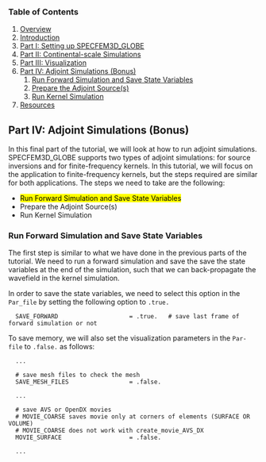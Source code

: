 ### Table of Contents
1. [Overview](/index.md)
2. [Introduction](/intro_specfem.md)
3. [Part I: Setting up SPECFEM3D_GLOBE](/setup_specfem3d.md)
4. [Part II: Continental-scale Simulations](/prepare_data.md)
5. [Part III: Visualization](/vis_seismo.md)
6. [Part IV: Adjoint Simulations (Bonus)](/run_adj_solver.md)
    1. [Run Forward Simulation and Save State Variables](/run_adj_solver.md)
    2. [Prepare the Adjoint Source(s)](/prepare_adj_source.md)
    3. [Run Kernel Simulation](/run_adj_kernel.md)
7. [Resources](resources.md)


## Part IV: Adjoint Simulations (Bonus)

In this final part of the tutorial, we will look at how to run adjoint
simulations. SPECFEM3D_GLOBE supports two types of adjoint simulations: for
source inversions and for finite-frequency kernels. In this tutorial, we will
focus on the application to finite-frequency kernels, but the steps required
are similar for both applications. The steps we need to take are the following: 

* <mark>Run Forward Simulation and Save State Variables</mark>
* Prepare the Adjoint Source(s)
* Run Kernel Simulation

### Run Forward Simulation and Save State Variables
The first step is similar to what we have done in the previous parts of the
tutorial. We need to run a forward simulation and save the save the state
variables at the end of the simulation, such that we can back-propagate the
wavefield in the kernel simulation.

In order to save the state variables, we need to select this option in the
`Par_file` by setting the following option to `.true.`

      SAVE_FORWARD                    = .true.   # save last frame of forward simulation or not

To save memory, we will also set the visualization parameters in the `Par-file`
to `.false.` as follows:

      ...

      # save mesh files to check the mesh
      SAVE_MESH_FILES                 = .false.

      ...

      # save AVS or OpenDX movies
      # MOVIE_COARSE saves movie only at corners of elements (SURFACE OR VOLUME)
      # MOVIE_COARSE does not work with create_movie_AVS_DX
      MOVIE_SURFACE                   = .false.

      ...

